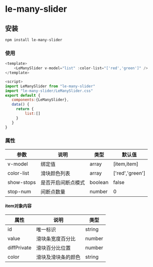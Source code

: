 # le-many-slider

## 安装
```
npm install le-many-slider
```

### 使用

```javascript
<template>
    <LeManySlider v-model="list" :color-list="['red','green']" />
</template>

<script>
import LeManySlider from "le-many-slider"
import "le-many-slider/LeManySlider.css"
export default {
   components:{LeManySlider},
   data() {
     return {
         list:[]
     }
   }
}
```

### 属性
| 参数       | 说明               | 类型    | 默认值          |
| ---------- | ------------------ | ------- | --------------- |
| v-model    | 绑定值             | array   | [item,item]     |
| color-list | 滑块颜色列表       | array   | ['red','green'] |
| show-stops | 是否开启间断点模式 | boolean | false           |
| stop-num   | 间断点数量         | number  | 0               |

#### item对象内容

| 属性        | 说明               | 类型   |
| ----------- | ------------------ | ------ |
| id          | 唯一标识           | string |
| value       | 滑块条宽度百分比   | number |
| diffPrivate | 滑块百分比位置     | number |
| color       | 滑块及滑块条的颜色 | string |